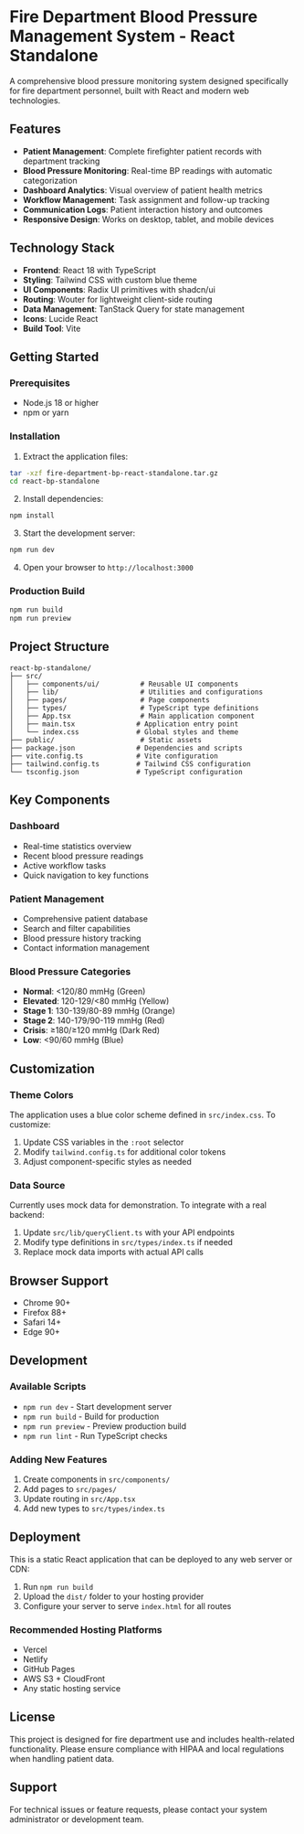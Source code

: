 # Fire Department Blood Pressure Management System - React Standalone

A comprehensive blood pressure monitoring system designed specifically for fire department personnel, built with React and modern web technologies.

## Features

- **Patient Management**: Complete firefighter patient records with department tracking
- **Blood Pressure Monitoring**: Real-time BP readings with automatic categorization
- **Dashboard Analytics**: Visual overview of patient health metrics
- **Workflow Management**: Task assignment and follow-up tracking
- **Communication Logs**: Patient interaction history and outcomes
- **Responsive Design**: Works on desktop, tablet, and mobile devices

## Technology Stack

- **Frontend**: React 18 with TypeScript
- **Styling**: Tailwind CSS with custom blue theme
- **UI Components**: Radix UI primitives with shadcn/ui
- **Routing**: Wouter for lightweight client-side routing
- **Data Management**: TanStack Query for state management
- **Icons**: Lucide React
- **Build Tool**: Vite

## Getting Started

### Prerequisites

- Node.js 18 or higher
- npm or yarn

### Installation

1. Extract the application files:
```bash
tar -xzf fire-department-bp-react-standalone.tar.gz
cd react-bp-standalone
```

2. Install dependencies:
```bash
npm install
```

3. Start the development server:
```bash
npm run dev
```

4. Open your browser to `http://localhost:3000`

### Production Build

```bash
npm run build
npm run preview
```

## Project Structure

```
react-bp-standalone/
├── src/
│   ├── components/ui/          # Reusable UI components
│   ├── lib/                    # Utilities and configurations
│   ├── pages/                  # Page components
│   ├── types/                  # TypeScript type definitions
│   ├── App.tsx                 # Main application component
│   ├── main.tsx               # Application entry point
│   └── index.css              # Global styles and theme
├── public/                     # Static assets
├── package.json               # Dependencies and scripts
├── vite.config.ts             # Vite configuration
├── tailwind.config.ts         # Tailwind CSS configuration
└── tsconfig.json              # TypeScript configuration
```

## Key Components

### Dashboard
- Real-time statistics overview
- Recent blood pressure readings
- Active workflow tasks
- Quick navigation to key functions

### Patient Management
- Comprehensive patient database
- Search and filter capabilities
- Blood pressure history tracking
- Contact information management

### Blood Pressure Categories
- **Normal**: <120/80 mmHg (Green)
- **Elevated**: 120-129/<80 mmHg (Yellow)
- **Stage 1**: 130-139/80-89 mmHg (Orange)
- **Stage 2**: 140-179/90-119 mmHg (Red)
- **Crisis**: ≥180/≥120 mmHg (Dark Red)
- **Low**: <90/60 mmHg (Blue)

## Customization

### Theme Colors
The application uses a blue color scheme defined in `src/index.css`. To customize:

1. Update CSS variables in the `:root` selector
2. Modify `tailwind.config.ts` for additional color tokens
3. Adjust component-specific styles as needed

### Data Source
Currently uses mock data for demonstration. To integrate with a real backend:

1. Update `src/lib/queryClient.ts` with your API endpoints
2. Modify type definitions in `src/types/index.ts` if needed
3. Replace mock data imports with actual API calls

## Browser Support

- Chrome 90+
- Firefox 88+
- Safari 14+
- Edge 90+

## Development

### Available Scripts

- `npm run dev` - Start development server
- `npm run build` - Build for production
- `npm run preview` - Preview production build
- `npm run lint` - Run TypeScript checks

### Adding New Features

1. Create components in `src/components/`
2. Add pages to `src/pages/`
3. Update routing in `src/App.tsx`
4. Add new types to `src/types/index.ts`

## Deployment

This is a static React application that can be deployed to any web server or CDN:

1. Run `npm run build`
2. Upload the `dist/` folder to your hosting provider
3. Configure your server to serve `index.html` for all routes

### Recommended Hosting Platforms

- Vercel
- Netlify
- GitHub Pages
- AWS S3 + CloudFront
- Any static hosting service

## License

This project is designed for fire department use and includes health-related functionality. Please ensure compliance with HIPAA and local regulations when handling patient data.

## Support

For technical issues or feature requests, please contact your system administrator or development team.